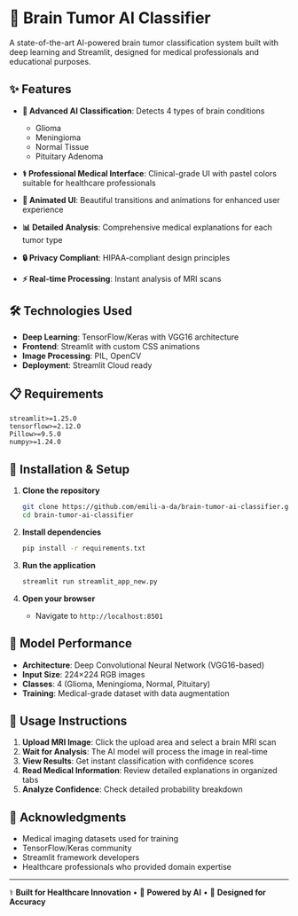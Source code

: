 # 🧠 Brain Tumor AI Classifier

A state-of-the-art AI-powered brain tumor classification system built with deep learning and Streamlit, designed for medical professionals and educational purposes.

## ✨ Features

- **🎯 Advanced AI Classification**: Detects 4 types of brain conditions
  - Glioma
  - Meningioma  
  - Normal Tissue
  - Pituitary Adenoma

- **⚕️ Professional Medical Interface**: Clinical-grade UI with pastel colors suitable for healthcare professionals
- **🎨 Animated UI**: Beautiful transitions and animations for enhanced user experience
- **📊 Detailed Analysis**: Comprehensive medical explanations for each tumor type
- **🔒 Privacy Compliant**: HIPAA-compliant design principles
- **⚡ Real-time Processing**: Instant analysis of MRI scans

## 🛠️ Technologies Used

- **Deep Learning**: TensorFlow/Keras with VGG16 architecture
- **Frontend**: Streamlit with custom CSS animations
- **Image Processing**: PIL, OpenCV
- **Deployment**: Streamlit Cloud ready

## 📋 Requirements

```
streamlit>=1.25.0
tensorflow>=2.12.0
Pillow>=9.5.0
numpy>=1.24.0
```

## 🔧 Installation & Setup

1. **Clone the repository**
   ```bash
   git clone https://github.com/emili-a-da/brain-tumor-ai-classifier.git
   cd brain-tumor-ai-classifier
   ```

2. **Install dependencies**
   ```bash
   pip install -r requirements.txt
   ```

3. **Run the application**
   ```bash
   streamlit run streamlit_app_new.py
   ```

4. **Open your browser**
   - Navigate to `http://localhost:8501`


## 🎯 Model Performance

- **Architecture**: Deep Convolutional Neural Network (VGG16-based)
- **Input Size**: 224×224 RGB images
- **Classes**: 4 (Glioma, Meningioma, Normal, Pituitary)
- **Training**: Medical-grade dataset with data augmentation

## 📖 Usage Instructions

1. **Upload MRI Image**: Click the upload area and select a brain MRI scan
2. **Wait for Analysis**: The AI model will process the image in real-time
3. **View Results**: Get instant classification with confidence scores
4. **Read Medical Information**: Review detailed explanations in organized tabs
5. **Analyze Confidence**: Check detailed probability breakdown



## 🙏 Acknowledgments

- Medical imaging datasets used for training
- TensorFlow/Keras community
- Streamlit framework developers
- Healthcare professionals who provided domain expertise



---


⚕️ **Built for Healthcare Innovation** • 🧠 **Powered by AI** • 🎯 **Designed for Accuracy**






